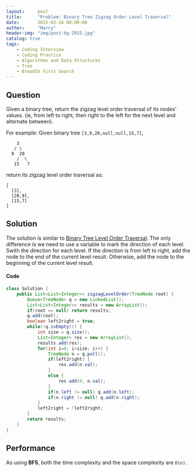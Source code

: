 ```yaml
---
layout:     post
title:      "Problem: Binary Tree Zigzag Order Level Traversal"
date:       2015-02-18 00:00:00
author:     "Marcy"
header-img: "img/post-bg-2015.jpg"
catalog: true
tags:
    - Coding Interview
    - Coding Practice
    - Algorithms and Data Structures
    - Tree
    - Breadth First Search
---
```


## Question

Given a binary tree, return the zigzag level order traversal of its nodes' values. (ie, from left to right, then right to the left for the next level and alternate between).

For example:
Given binary tree `[3,9,20,null,null,15,7]`,
```
    3
   / \
  9  20
    /  \
   15   7
```
return its zigzag level order traversal as:
```
[
  [3],
  [20,9],
  [15,7]
]
```

## Solution

The solution is similar to [Binary Tree Level Order Traversal](/2015/02/17/binary-tree-level-order-traversal/). The only difference is we need to use a variable to mark the direction of each level. Swith the direction for each level. If the direction is from left to right, add the node to the end of the current level result. Otherwise, add the node to the beginning of the current level result.

#### Code

```java
class Solution {
    public List<List<Integer>> zigzagLevelOrder(TreeNode root) {
        Queue<TreeNode> q = new LinkedList();
        List<List<Integer>> results = new ArrayList();
        if(root == null) return results;
        q.add(root);
        boolean left2right = true;
        while(!q.isEmpty()) {
            int size = q.size();
            List<Integer> res = new ArrayList();
            results.add(res);
            for(int i=0; i<size; i++) {
                TreeNode n = q.poll();
                if(left2right) {
                    res.add(n.val);
                }
                else {
                    res.add(0, n.val);
                }
                if(n.left != null) q.add(n.left);
                if(n.right != null) q.add(n.right);
            }
            left2right = !left2right;
        }
        return results;
    }
}
```

## Performance

As using **BFS**, both the time complexity and the space complexity are `O(n)`.